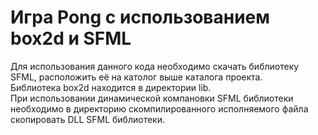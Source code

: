 # Игра Pong с использованием box2d и SFML

Для использования данного кода необходимо скачать библиотеку SFML, расположить её на католог выше каталога проекта.  
Библиотека box2d находится в директории lib.  
При использовании динамической компановки SFML библиотеки необходимо в директорию скомпилированного исполняемого файла скопировать DLL SFML библиотеки.
